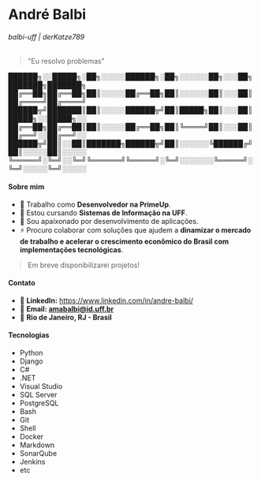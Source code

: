 # André Balbi
###### balbi-uff | derKatze789

> "Eu resolvo problemas"


██████╗░░█████╗░██╗░░░░░██████╗░██╗░░░░░░██╗░░░██╗███████╗███████╗ ██╔══██╗██╔══██╗██║░░░░░██╔══██╗██║░░░░░░██║░░░██║██╔════╝██╔════╝ ██████╦╝███████║██║░░░░░██████╦╝██║█████╗██║░░░██║█████╗░░█████╗░░ ██╔══██╗██╔══██║██║░░░░░██╔══██╗██║╚════╝██║░░░██║██╔══╝░░██╔══╝░░ ██████╦╝██║░░██║███████╗██████╦╝██║░░░░░░╚██████╔╝██║░░░░░██║░░░░░ ╚═════╝░╚═╝░░╚═╝╚══════╝╚═════╝░╚═╝░░░░░░░╚═════╝░╚═╝░░░░░╚═╝░░░░░


#### Sobre mim
- 🔭 Trabalho como **Desenvolvedor na PrimeUp**. 
- 🌱 Estou cursando **Sistemas de Informação na UFF**.
- 📱  Sou apaixonado por desenvolvimento de aplicações.
- ⚡ Procuro colaborar com soluções que ajudem a **dinamizar o mercado de trabalho e acelerar o crescimento econômico do Brasil com implementações tecnológicas**.

> Em breve disponibilizarei projetos!

#### Contato 
- 💬 **LinkedIn:** https://www.linkedin.com/in/andre-balbi/
- 📧 **Email: amabalbi@id.uff.br**
- 📌 **Rio de Janeiro, RJ - Brasil**

#### Tecnologias 
- Python
- Django
- C#
- .NET
- Visual Studio
- SQL Server
- PostgreSQL
- Bash
- Git
- Shell
- Docker
- Markdown
- SonarQube
- Jenkins
- etc
